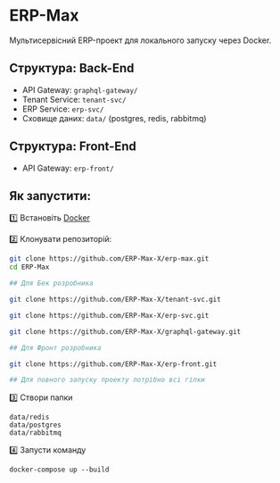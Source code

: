 # ERP-Max

Мультисервісний ERP-проект для локального запуску через Docker.

## Структура: Back-End

- API Gateway: `graphql-gateway/`
- Tenant Service: `tenant-svc/`
- ERP Service: `erp-svc/`
- Сховище даних: `data/` (postgres, redis, rabbitmq)

## Структура: Front-End
- API Gateway: `erp-front/`

## Як запустити:

1️⃣ Встановіть [Docker](https://www.docker.com/products/docker-desktop)

2️⃣ Клонувати репозиторій:

```bash
git clone https://github.com/ERP-Max-X/erp-max.git
cd ERP-Max

## Для Бек розробника

git clone https://github.com/ERP-Max-X/tenant-svc.git

git clone https://github.com/ERP-Max-X/erp-svc.git

git clone https://github.com/ERP-Max-X/graphql-gateway.git

## Для Фронт розробника

git clone https://github.com/ERP-Max-X/erp-front.git

## Для повного запуску проекту потрібно всі гілки
````
3️⃣ Створи папки

    data/redis
    data/postgres
    data/rabbitmq

4️⃣ Запусти команду

    docker-compose up --build

